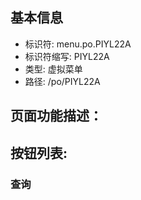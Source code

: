 
## 基本信息

- 标识符: menu.po.PIYL22A
- 标识符缩写: PIYL22A
- 类型: 虚拟菜单
- 路径: /po/PIYL22A

## 页面功能描述：





## 按钮列表:


### 查询



